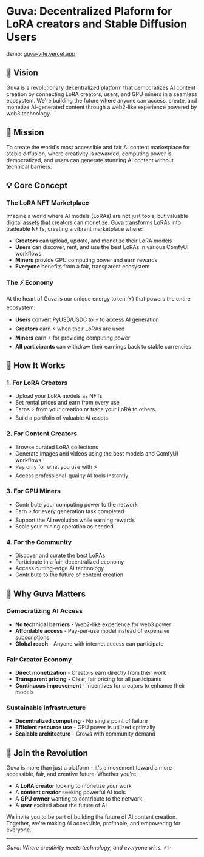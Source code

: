 # Guva: Decentralized Plaform for LoRA creators and Stable Diffusion Users

demo: [guva-vite.vercel.app](https://guva-vite.vercel.app)

## 🌟 Vision

Guva is a revolutionary decentralized platform that democratizes AI content creation by connecting LoRA creators, users, and GPU miners in a seamless ecosystem. We're building the future where anyone can access, create, and monetize AI-generated content through a web2-like experience powered by web3 technology.

## 🚀 Mission

To create the world's most accessible and fair AI content marketplace for stable diffusion, where creativity is rewarded, computing power is democratized, and users can generate stunning AI content without technical barriers.

## 💡 Core Concept

### **The LoRA NFT Marketplace**
Imagine a world where AI models (LoRAs) are not just tools, but valuable digital assets that creators can monetize. Guva transforms LoRAs into tradeable NFTs, creating a vibrant marketplace where:

- **Creators** can upload, update, and monetize their LoRA models
- **Users** can discover, rent, and use the best LoRAs in various ComfyUI workflows
- **Miners** provide GPU computing power and earn rewards
- **Everyone** benefits from a fair, transparent ecosystem

### **The ⚡️ Economy**
At the heart of Guva is our unique energy token (⚡️) that powers the entire ecosystem:

- **Users** convert PyUSD/USDC to ⚡️ to access AI generation
- **Creators** earn ⚡️ when their LoRAs are used
- **Miners** earn ⚡️ for providing computing power
- **All participants** can withdraw their earnings back to stable currencies

## 🔄 How It Works

### **1. For LoRA Creators**
- Upload your LoRA models as NFTs
- Set rental prices and earn from every use
- Earns ⚡️ from your creation or trade your LoRA to others.
- Build a portfolio of valuable AI assets

### **2. For Content Creators**
- Browse curated LoRA collections
- Generate images and videos using the best models and ComfyUI workflows
- Pay only for what you use with ⚡️
- Access professional-quality AI tools instantly

### **3. For GPU Miners**
- Contribute your computing power to the network
- Earn ⚡️ for every generation task completed
- Support the AI revolution while earning rewards
- Scale your mining operation as needed

### **4. For the Community**
- Discover and curate the best LoRAs
- Participate in a fair, decentralized economy
- Access cutting-edge AI technology
- Contribute to the future of content creation

## 🧓 Why Guva Matters

### **Democratizing AI Access**
- **No technical barriers** - Web2-like experience for web3 power
- **Affordable access** - Pay-per-use model instead of expensive subscriptions
- **Global reach** - Anyone with internet access can participate

### **Fair Creator Economy**
- **Direct monetization** - Creators earn directly from their work
- **Transparent pricing** - Clear, fair pricing for all participants
- **Continuous improvement** - Incentives for creators to enhance their models

### **Sustainable Infrastructure**
- **Decentralized computing** - No single point of failure
- **Efficient resource use** - GPU power is utilized optimally
- **Scalable architecture** - Grows with community demand

## 🌟 Join the Revolution

Guva is more than just a platform - it's a movement toward a more accessible, fair, and creative future. Whether you're:

- A **LoRA creator** looking to monetize your work
- A **content creator** seeking powerful AI tools
- A **GPU owner** wanting to contribute to the network
- A **user** excited about the future of AI

We invite you to be part of building the future of AI content creation. Together, we're making AI accessible, profitable, and empowering for everyone.

---

*Guva: Where creativity meets technology, and everyone wins.* ⚡️✨
